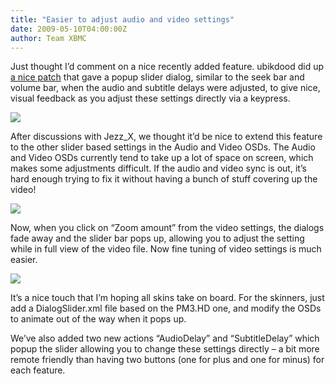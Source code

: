 ```yaml
---
title: "Easier to adjust audio and video settings"
date: 2009-05-10T04:00:00Z
author: Team XBMC
---
```


Just thought I’d comment on a nice recently added feature. ubikdood did up [a nice patch](http://trac.xbmc.org/ticket/6393 "Patch") that gave a popup slider dialog, similar to the seek bar and volume bar, when the audio and subtitle delays were adjusted, to give nice, visual feedback as you adjust these settings directly via a keypress.

[![](/sites/default/files/uploads/screenshot003.webp)](/sites/default/files/uploads/screenshot003.webp)

After discussions with Jezz_X, we thought it’d be nice to extend this feature to the other slider based settings in the Audio and Video OSDs. The Audio and Video OSDs currently tend to take up a lot of space on screen, which makes some adjustments difficult. If the audio and video sync is out, it’s hard enough trying to fix it without having a bunch of stuff covering up the video!

[![](/sites/default/files/uploads/screenshot000.webp)](/sites/default/files/uploads/screenshot000.webp)

Now, when you click on “Zoom amount” from the video settings, the dialogs fade away and the slider bar pops up, allowing you to adjust the setting while in full view of the video file. Now fine tuning of video settings is much easier.

[![](/sites/default/files/uploads/screenshot004.webp)](/sites/default/files/uploads/screenshot004.webp)

It’s a nice touch that I’m hoping all skins take on board. For the skinners, just add a DialogSlider.xml file based on the PM3.HD one, and modify the OSDs to animate out of the way when it pops up.

We’ve also added two new actions “AudioDelay” and “SubtitleDelay” which popup the slider allowing you to change these settings directly – a bit more remote friendly than having two buttons (one for plus and one for minus) for each feature.
